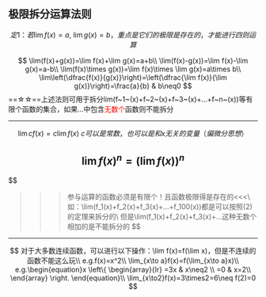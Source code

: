 ## 极限拆分运算法则

$$
定1：若\lim f(x)=a,\ \lim g(x)=b，重点是它们的极限是存在的，才能进行四则运算
$$

$$
\lim(f(x)+g(x))=\lim f(x)+\lim g(x)=a+b\\
\lim(f(x)-g(x))=\lim f(x)-\lim g(x)=a-b\\
\lim(f(x)\times g(x))=\lim f(x)\times \lim g(x)=a\times b\\
\lim\left(\dfrac{f(x)}{g(x)}\right)=\left(\dfrac{\lim f(x)}{\lim g(x)}\right)=\frac{a}{b} & b\neq0
$$
==☆☆==上述法则可用于拆分lim(f~1~(x)+f~2~(x)+f~3~(x)+...+f~n~(x))等有限个函数的集合，如果...中包含<font color=red>无数个</font>函数则不能拆分

------
$$
\lim cf(x)=c\lim f(x)\ c可以是常数，也可以是和x无关的变量（偏微分思想）
$$

$$
\lim f(x)^n = (\lim f(x))^n
$$
------
$$
>>>参与运算的函数必须是有限个！且函数极限得是存在的<<<\\
如：\lim(f_1(x)+f_2(x)+f_3(x)+...+f_100(x))都是可以按照(2)的定理来拆分的\\
但是\lim(f_1(x)+f_2(x)+f_3(x)+...这种无数个相加的是不能拆分的
$$

------

$$
对于大多数连续函数，可以进行以下操作：\lim f(x)=f(\lim x)，但是不连续的函数不能这么玩\\
e.g.f(x)=x^2\\
\lim_{x\to a}f(x)=f(\lim_{x\to a}x)\\
e.g.\begin{equation}x
\left\{
\begin{array}{lr}
=3x & x\neq2 \\
=0 & x=2\\
\end{array}
\right.
\end{equation}\\
\lim_{x\to2}f(x)=3\times2=6\neq f(2)=0
$$

